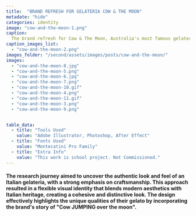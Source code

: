 ```yaml
---
title:  "BRAND REFRESH FOR GELATERIA COW & THE MOON"
metadate: "hide"
categories: identity
image: "cow-and-the-moon-1.png"
caption: 
  The brand refresh for Cow & The Moon, Australia's most famous gelateria, aimed to reflect the brand's core values and market positioning. The challenge was to highlight the family-owned nature, legacy, and authenticity of their gelato, which is positioned as a small luxury. 
caption_images_list: 
  - "cow-and-the-moon-2.png"
images_folder: "/second/assets/images/posts/cow-and-the-moon/"
images:
  - "cow-and-the-moon-8.jpg"
  - "cow-and-the-moon-5.png"
  - "cow-and-the-moon-6.jpg"
  - "cow-and-the-moon-7.png"
  - "cow-and-the-moon-10.gif"
  - "cow-and-the-moon-4.png"
  - "cow-and-the-moon-11.gif"
  - "cow-and-the-moon-3.png"
  - "cow-and-the-moon-9.png"


table_data:
  - title: "Tools Used"
    value: "Adobe Illustrator, Photoshop, After Effect"
  - title: "Fonts Used"
    value: "Montecatini Pro Family"
  - title: "Extra Info"
    value: "This work is school project. Not Commissioned." 
---
```



#### The research journey aimed to uncover the authentic look and feel of an Italian gelateria, with a strong emphasis on craftsmanship. This approach resulted in a flexible visual identity that blends modern aesthetics with Italian heritage, creating a cohesive and distinctive look. The design effectively highlights the unique qualities of their gelato by incorporating the brand's story of "Cow JUMPING over the moon".

<!--
<br>
↳ A flexible visual identity adapts to different aspect ratios while maintaining a consistentcy.
<br>
↳ Pistachio color is used appropriately throughout the graphics as an accent.
<br>
↳ A coaster was created using an abstract cow shape variation, incorporating traditional Italian pattern elements.
<br>
↳ For the campaign, G’ stands for Good, which connects with Australian culture: “G’day,” “G’People,” and “Great Gelato.”
<br>
↳ Merchandise was also created with the venue's heritage in mind, featuring the tagline.
-->